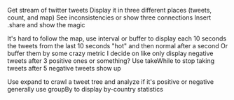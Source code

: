 Get stream of twitter tweets
Display it in three different places (tweets, count, and map)
See inconsistencies or show three connections
Insert .share and show the magic

It's hard to follow the map, use interval or buffer to display each 10 seconds the tweets from the last 10 seconds "hot" and then normal after a second
Or buffer them by some crazy metric I decide on like only display negative tweets after 3 positive ones or something?
Use takeWhile to stop taking tweets after 5 negative tweets show up 

Use expand to crawl a tweet tree and analyze if it's positive or negative generally
use groupBy to display by-country statistics